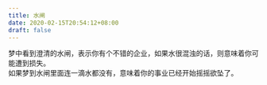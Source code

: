 ```yaml
---
title: 水闸
date: 2020-02-15T20:54:12+08:00
draft: false
---
```


梦中看到澄清的水闸，表示你有个不错的企业，如果水很混浊的话，则意味着你可能遭到损失。<br>
如果梦到水闸里面连一滴水都没有，意味着你的事业已经开始摇摇欲坠了。<br>
